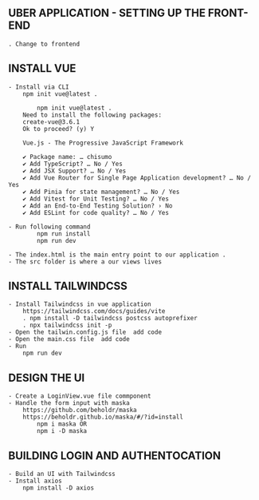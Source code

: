 ## UBER APPLICATION - SETTING UP THE FRONT-END
    . Change to frontend

## INSTALL VUE 
    - Install via CLI
        npm init vue@latest .

            npm init vue@latest .
        Need to install the following packages:
        create-vue@3.6.1
        Ok to proceed? (y) Y
        
        Vue.js - The Progressive JavaScript Framework
        
        ✔ Package name: … chisumo
        ✔ Add TypeScript? … No / Yes
        ✔ Add JSX Support? … No / Yes
        ✔ Add Vue Router for Single Page Application development? … No / Yes
        ✔ Add Pinia for state management? … No / Yes
        ✔ Add Vitest for Unit Testing? … No / Yes
        ✔ Add an End-to-End Testing Solution? › No
        ✔ Add ESLint for code quality? … No / Yes

    - Run following command
            npm run install
            npm run dev

    - The index.html is the main entry point to our application .
    - The src folder is where a our views lives

## INSTALL TAILWINDCSS
    - Install Tailwindcss in vue application
        https://tailwindcss.com/docs/guides/vite
        . npm install -D tailwindcss postcss autoprefixer
        . npx tailwindcss init -p
    - Open the tailwin.config.js file  add code
    - Open the main.css file  add code
    - Run 
        npm run dev

## DESIGN THE UI 
    - Create a LoginView.vue file commponent
    - Handle the form input with maska
        https://github.com/beholdr/maska
        https://beholdr.github.io/maska/#/?id=install
            npm i maska OR
            npm i -D maska 

## BUILDING LOGIN AND AUTHENTOCATION
    - Build an UI with Tailwindcss
    - Install axios
        npm install -D axios

